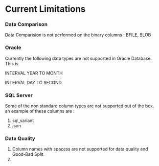 # Current Limitations

### Data Comparison

Data Comparision is not performed on the binary columns : BFILE, BLOB&#x20;

### Oracle&#x20;

Currently the following data types are not supported in Oracle Database. This is

INTERVAL YEAR TO MONTH

INTERVAL DAY TO SECOND



### SQL Server

Some of the non standard column types are not supported out of the box. an example of these columns are :&#x20;

1. sql\_variant
2. json&#x20;

### Data Quality&#x20;

1. Column names with spacess are not supported for data quality and Good-Bad Split.
2.

###

